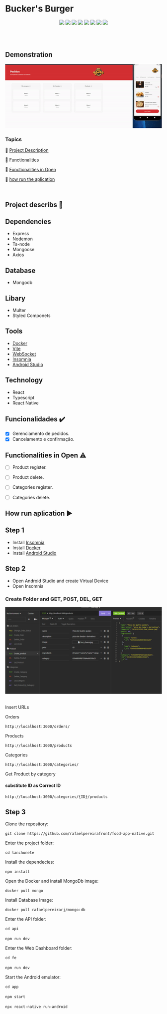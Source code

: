 <h1>Bucker's Burger</h1>

<div align="center">
  <img src="https://img.shields.io/badge/React-20232A?style=for-the-badge&logo=react&logoColor=61DAFB"/>
  <img src="https://img.shields.io/badge/typescript-%23007ACC.svg?style=for-the-badge&logo=typescript&logoColor=white"/>
  <img src="https://img.shields.io/badge/react_native-%2320232a.svg?style=for-the-badge&logo=react&logoColor=%2361DAFB"/>
  <img src="https://img.shields.io/badge/styled--components-DB7093?style=for-the-badge&logo=styled-components&logoColor=white"/>
  <img src="https://img.shields.io/badge/ESLint-4B3263?style=for-the-badge&logo=eslint&logoColor=white"/>
  <img src="https://img.shields.io/badge/docker-%230db7ed.svg?style=for-the-badge&logo=docker&logoColor=white"/>
  <img src="https://img.shields.io/badge/vite-%23646CFF.svg?style=for-the-badge&logo=vite&logoColor=white"/>
  <img src="https://img.shields.io/badge/MongoDB-%234ea94b.svg?style=for-the-badge&logo=mongodb&logoColor=white"/>
</div>
<br>

<br>

<br>

## Demonstration

<img src='./gif.gif' alt='gif' />

<br>

### Topics

:small_blue_diamond: [Project Description](#descrição-do-projeto-page_with_curl)

:small_blue_diamond: [Functionalities](#funcionalidades-heavy_check_mark)

:small_blue_diamond: [Functionalities in Open](#funcionalidades-em-aberto-warning)

:small_blue_diamond: [how run the aplication](#como-rodar-a-aplicação-arrow_forward)

<br>

## Project describs :page_with_curl:

<p align="justify">
  
</p>

## Dependencies

 - Express
 - Nodemon
 - Ts-node
 - Mongoose
 - Axios

## Database

- Mongodb

## Libary

- Multer
- Styled Componets

## Tools

- <a href="https://www.docker.com/">Docker</a>
- <a href="https://vitejs.dev/">Vite</a>
- <a href="https://developer.mozilla.org/pt-BR/docs/Web/API/WebSockets_API">WebSocket</a>
- <a href="https://insomnia.rest/download">Insomnia</a>
- <a href="https://developer.android.com/studio">Android Studio</a>

## Technology

- React
- Typescript
- React Native

## Funcionalidades :heavy_check_mark:

- [X] Gerenciamento de pedidos.
- [X] Cancelamento e confirmação.

## Functionalities in Open :warning:

- [ ] Product register.
- [ ] Product delete.
- [ ] Categories register.
- [ ] Categories delete.


## How run aplication :arrow_forward:

## Step 1

- Install <a href="https://insomnia.rest/download">Insomnia</a>
- Install <a href="https://www.docker.com/">Docker</a>
- Install <a href="https://developer.android.com/studio">Android Studio</a>

## Step 2

- Open Android Studio and create Virtual Device
- Open Insomnia

### Create Folder and GET, POST, DEL, GET

<img src='./insomnia.png' />
<br>
<br>

Insert URLs 

Orders 

```
http://localhost:3000/orders/
```

Products

```
http://localhost:3000/products
```

Categories

```
http://localhost:3000/categories/
```

Get Product by category
#### substitute ID as Correct ID

```
http://localhost:3000/categories/{ID}/products
```

## Step 3

Clone the repository:

```
git clone https://github.com/rafaelpereirafront/food-app-native.git
```

Enter the project folder:

```
cd lanchonete
```

Install the dependecies: 

```
npm install
```
Open the Docker and install MongoDb image: 
```
docker pull mongo
```

Install Database Image:

```
docker pull rafaelpereirarj/mongo:db
```

Enter the API folder: 

```
cd api

npm run dev
```

Enter the Web Dashboard folder: 

```
cd fe

npm run dev
```

Start the Android emulator: 

```
cd app

npm start

npx react-native run-android
```
